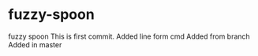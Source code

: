 # fuzzy-spoon
fuzzy spoon
This is first commit.
Added line form cmd
Added from branch
Added in  master
